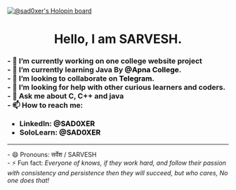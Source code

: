 [![@sad0xer's Holopin board](https://holopin.io/api/user/board?user=sad0xer)](https://holopin.io/@sad0xer)
<h1 style="text-align:center">Hello, I am SARVESH.</h1>
    <h3>
        - 🔭 I’m currently working on one college website project<br>
        - 🌱 I’m currently learning Java By <a href="https://github.com/apna-college"
            style="color:black; text-decoration:none;">@Apna College</a>.<br>
        - 👯 I’m looking to collaborate on <a href="https://t.me/PARA_C0DER" style="color:black; text-decoration:none;">Telegram</a>.<br>
        - 🤔 I’m looking for help with other curious learners and coders.<br>
        - 💬 Ask me about C, C++ and java<br>
        - 📫 How to reach me:
        <ul style="list-style-type:square">
            <li>LinkedIn: <a href="https://www.linkedin.com/in/sadcoder" style="color:black; text-decoration:none;">@SAD0XER</a></li>
            <li>SoloLearn: <a href="https://www.sololearn.com/profile/18241219" style="color:black; text-decoration:none;">@SAD0XER</a></li>
            <!--<li>Instagram: <a href="https://www.instagram.com/sad0xer" style="color:black; text-decoration:none;">@SAD0XER</a></li>
            <li>Telegram: <a href="https://t.me/SAD0XER" style="color:black; text-decoration:none;">@SAD0XER</a></li>
            <li>Telegram Channel: <a href="https://t.me/PARA_C0DER" style="color:black; text-decoration:none;">@PARA_C0DER</a></li>-->
        </ul>
    </h3>
    <hr/>
        - 😄 Pronouns: सर्वेश / SARVESH<br>
        - ⚡ Fun fact: <em>Everyone of knows, if they work hard, and follow their passion with consistency and persistence then they will succeed, but who cares, No one does that!</em><br>

<!--
### Hi there 👋
**SAD0XER/SAD0XER** is a ✨ _special_ ✨ repository because its `README.md` (this file) appears on your GitHub profile.
Here are some ideas to get you started:
- 🔭 I’m currently working on ...
- 🌱 I’m currently learning ...
- 👯 I’m looking to collaborate on ...
- 🤔 I’m looking for help with ...
- 💬 Ask me about ...
- 📫 How to reach me: ...
- 😄 Pronouns: ...
- ⚡ Fun fact: ...
-->
